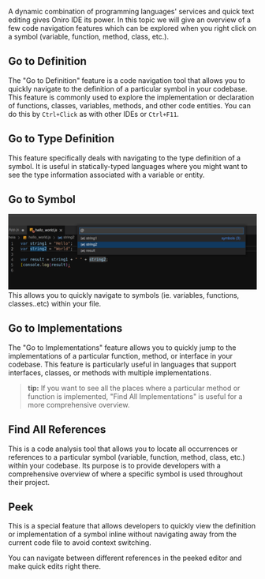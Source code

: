A dynamic combination of programming languages' services and quick text editing gives Oniro IDE its power. In this topic we will give an overview of a few code navigation features which can be explored when you right click on a symbol (variable, function, method, class, etc.).

## Go to Definition
The "Go to Definition" feature is a code navigation tool that allows you to quickly navigate to the definition of a particular symbol in your codebase. This feature is commonly used to explore the implementation or declaration of functions, classes, variables, methods, and other code entities. You can do this by `Ctrl+Click` as with other IDEs or `Ctrl+F11`.

## Go to Type Definition
This feature specifically deals with navigating to the type definition of a symbol. It is useful in statically-typed languages where you might want to see the type information associated with a variable or entity.

## Go to Symbol
![Alt text](/Images/device-development/oniro-ide/go-to-symbol.png)  
This allows you to quickly navigate to symbols (ie. variables, functions, classes..etc) within your file.

## Go to Implementations
The "Go to Implementations" feature allows you to quickly jump to the implementations of a particular function, method, or interface in your codebase. This feature is particularly useful in languages that support interfaces, classes, or methods with multiple implementations.

>**tip:**
If you want to see all the places where a particular method or function is implemented, "Find All Implementations" is useful for a more comprehensive overview.


## Find All References
This is a code analysis tool that allows you to locate all occurrences or references to a particular symbol (variable, function, method, class, etc.) within your codebase. Its purpose is to provide developers with a comprehensive overview of where a specific symbol is used throughout their project.

## Peek
This is a special feature that allows developers to quickly view the definition or implementation of a symbol inline without navigating away from the current code file to avoid context switching.

You can navigate between different references in the peeked editor and make quick edits right there.
